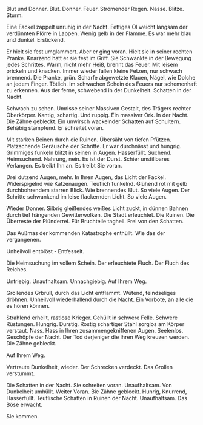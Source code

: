 Blut und Donner.
Blut.
Donner.
Feuer.
Strömender Regen.
Nässe.
Blitze.
Sturm.

Eine Fackel zappelt unruhig in der Nacht.
Fettiges Öl weicht langsam der verdünnten Plörre in Lappen.
Wenig gelb in der Flamme. Es war mehr blau und dunkel. Erstickend.

Er hielt sie fest umglammert. Aber er ging voran. Hielt sie in seiner rechten Pranke.
Knarzend hatt er sie fest im Griff. Sie Schwankte in der Bewegung jedes Schrittes.
Warm, nicht mehr Heiß, brennt das Feuer. Mit leisem prickeln und knacken.
Immer wieder fallen kleine Fetzen, nur schwach brennend.
Die Pranke, grün. Scharfe abgewetzte Klauen, Nägel, wie Dolche an jedem Finger. Tötlich.
Im schwachen Schein des Feuers nur schemenhaft zu erkennen.
Aus der ferne, schwebend in der Dunkelheit.
Schatten in der Nacht.

Schwach zu sehen. Umrisse seiner Massiven Gestalt, des Trägers rechter Oberkörper. Kantig, schartig.
Und ruppig. Ein massiver Ork. In der Nacht. Die Zähne gebleckt. Ein unwirsch wackelnder Schatten auf Schultern.
Behäbig stampfend. Er schreitet voran.

Mit starken Beinen durch die Ruinen. Übersäht von tiefen Pfützen. Platzschende Geräusche der Schritte.
Er war durchnässt und hungrig. Grimmiges funkeln blitzt in seinen in Augen. Hasserfüllt.
Suchend. Heimsuchend. Nahrung, nein. Es ist der Durst. Schier unstillbares Verlangen.
Es treibt Ihn an. Es treibt  Sie  voran.

Drei dutzend Augen, mehr. In Ihren Augen, das Licht der Fackel. Widerspigelnd wie Katzenaugen.
Teuflich funkelnd. Glühend rot mit gelb durchbohrendem starren Blick. Wie brennendes Blut.
So viele Augen. Der Schritte schwankend im leise flackernden Licht. So viele Augen.

Wieder Donner.
Silbrig gleißendes weißes Licht zuckt, in dünnen Bahnen durch tief hängenden Gewitterwolken.
Die Stadt erleuchtet. Die Ruinen. Die Überreste der Plünderrei.
Für Bruchteile taghell.
Frei von den Schatten.

Das Außmas der kommenden Katastrophe enthüllt.
Wie das der vergangenen.

Unheilvoll entblöst - Entfesselt.

Die Heimsuchung im vollem Schein.
Der erleuchtete Fluch. Der Fluch des Reiches.

Untriebig. Unaufhaltsam. Unnachgiebig. Auf Ihrem Weg.

Grollendes Grbrüll, durch das Licht entflammt. Wütend, feindseliges dröhnen.
Unheilvoll wiederhallend durch die Nacht. Ein Vorbote, an alle die es hören können.

Strahlend erhellt, rastlose Krieger. Gehüllt in schwere Felle. Schwere Rüstungen. Hungrig. Durstig.
Rostig schartiger Stahl sorglos am Körper verstaut. Nass. Hass in Ihren zusammengekniffenen Augen.
Seelenlos. Geschöpfe der Nacht. Der Tod derjeniger die Ihren Weg kreuzen werden. Die Zähne gebleckt.

Auf Ihrem Weg.

Vertraute Dunkelheit, wieder.
Der Schrecken verdeckt. Das Grollen verstummt.

Die Schatten in der Nacht. Sie schreiten voran. Unaufhaltsam.
Von Dunkelheit umhüllt. Weiter Voran. Bie Zähne gebleckt.
Hunrig, Knurrend, Hasserfüllt.
Teuflische Schatten in Ruinen der Nacht. Unaufhaltsam. Das Böse erwacht.

Sie kommen.

